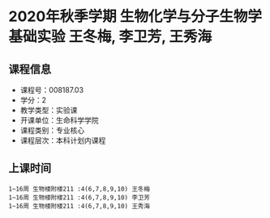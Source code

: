 # 2020年秋季学期 生物化学与分子生物学基础实验 王冬梅, 李卫芳, 王秀海






## 课程信息

- 课程号：008187.03
- 学分：2
- 教学类型：实验课
- 开课单位：生命科学学院
- 课程类别：专业核心
- 课程层次：本科计划内课程

## 上课时间

```
1~16周 生物楼附楼211 :4(6,7,8,9,10) 王冬梅
1~16周 生物楼附楼211 :4(6,7,8,9,10) 李卫芳
1~16周 生物楼附楼211 :4(6,7,8,9,10) 王秀海
```

